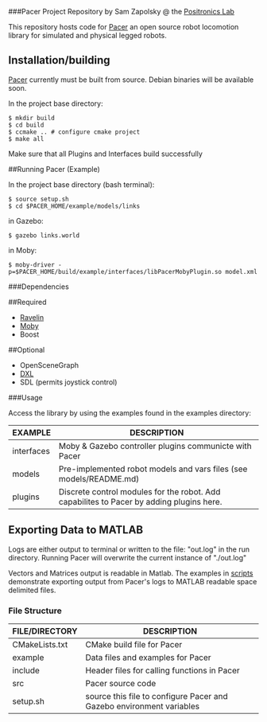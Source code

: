 ###Pacer Project Repository
by Sam Zapolsky @ the [Positronics Lab]

[Positronics Lab]: http://robotics.gwu.edu/positronics/

This repository hosts code for [Pacer] an open source robot locomotion library for simulated and physical legged robots.

[Pacer]: https://github.com/PositronicsLab/Pacer

## Installation/building

[Pacer] currently must be built from source. Debian binaries will be available soon.

In the project base directory:
```
$ mkdir build
$ cd build
$ ccmake .. # configure cmake project
$ make all
```
Make sure that all Plugins and Interfaces build successfully

##Running Pacer (Example)

In the project base directory (bash terminal):
```
$ source setup.sh
$ cd $PACER_HOME/example/models/links
```
in Gazebo:
```
$ gazebo links.world
```
in Moby:
```
$ moby-driver -p=$PACER_HOME/build/example/interfaces/libPacerMobyPlugin.so model.xml
```
###Dependencies 

##Required 

- [Ravelin] 
- [Moby] 
- Boost 

##Optional 

- OpenSceneGraph
- [DXL]
- SDL (permits joystick control)

[Ravelin]: https://github.com/PositronicsLab/Ravelin
[Moby]: https://github.com/PositronicsLab/Moby
[DXL]: https://github.com/samzapo/DynamixelDriver

###Usage

Access the library by using the examples found in the examples directory:

 EXAMPLE       |  DESCRIPTION
--------------|---------------------------------------------------------
 interfaces     |  Moby & Gazebo controller plugins communicte with Pacer
 models        |  Pre-implemented robot models and vars files (see models/README.md)
 plugins   |    Discrete control modules for the robot.  Add capabilites to Pacer by adding plugins here.

## Exporting Data to MATLAB

 Logs are either output to terminal or written to the file: "out.log" in the run directory.  Running Pacer will overwrite the current instance of "./out.log"

 Vectors and Matrices output is readable in Matlab.  The examples in [scripts] demonstrate exporting output from Pacer's logs to MATLAB readable space delimited files.

[scripts]: https://github.com/PositronicsLab/Pacer/tree/master/examples/test-scripts

### File Structure

 FILE/DIRECTORY  |  DESCRIPTION
---------------- | ---------------------------------------------------------
 CMakeLists.txt  |  CMake build file for Pacer
 example         |  Data files and examples for Pacer
 include         |  Header files for calling functions in Pacer
 src             |  Pacer source code
 setup.sh        |  source this file to configure Pacer and Gazebo environment variables
